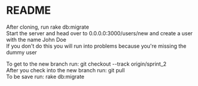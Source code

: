 # README

After cloning, run rake db:migrate  
Start the server and head over to 0.0.0.0:3000/users/new and create a user with the name John Doe  
If you don't do this you will run into problems because you're missing the dummy user  
  
To get to the new branch run: git checkout --track origin/sprint_2  
After you check into the new branch run: git pull  
To be save run: rake db:migrate

